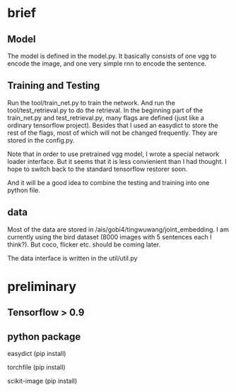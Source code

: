 # brief

## Model

The model is defined in the model.py. It basically consists of one vgg to encode the image, and one very simple rnn to encode the sentence.

## Training and Testing

Run the tool/train_net.py to train the network. 
And run the tool/test_retrieval.py to do the retrieval.
In the beginning part of the train_net.py and test_retrieval.py,
many flags are defined (just like a ordinary tensorflow project). 
Besides that I used an easydict to store the rest of the flags,
most of which will not be changed frequently.
They are stored in the config.py.

Note that in order to use pretrained vgg model, I wrote a special network loader interface.
But it seems that it is less convienient than I had thought.
I hope to switch back to the standard tensorflow restorer soon.

And it will be a good idea to combine the testing and training into one python file.

## data

Most of the data are stored in /ais/gobi4/tingwuwang/joint_embedding.
I am currently using the bird dataset (8000 images with 5 sentences each I think?).
But coco, flicker etc. should be coming later.

The data interface is written in the util/util.py

# preliminary

## Tensorflow > 0.9

## python package

easydict (pip install)

torchfile (pip install)

scikit-image (pip install)

